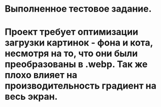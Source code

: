 # Выполненное тестовое задание.

# Проект требует оптимизации загрузки картинок - фона и кота, несмотря на то, что они были преобразованы в .webp. Так же плохо влияет на производительность градиент на весь экран.